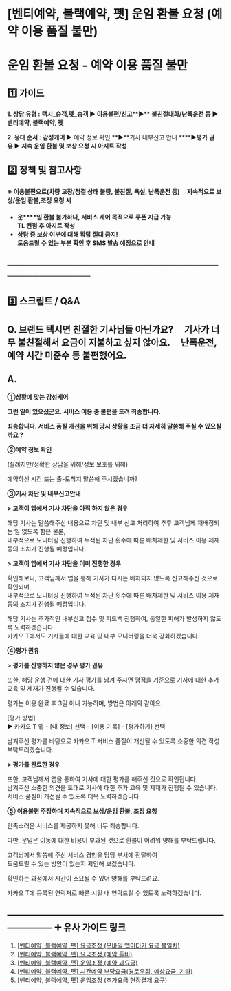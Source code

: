 # [벤티예약, 블랙예약, 펫] 운임 환불 요청 (예약 이용 품질 불만)

**운임 환불 요청 - 예약 이용 품질 불만**
==========================

**1️⃣ 가이드**
-----------

**1. 상담 유형 :** **택시\_승객,펫\_승객 ▶ 이용불편/신고****▶** **불친절대화/난폭운전 등 ▶ 벤티예약, 블랙예약, 펫**

**2. 응대 순서 : 감성케어 ▶** 예약 정보 확인 **▶**기사 내부신고 안내 ****▶**평가 권유 **▶** 지속 운임 환불 및 보상 요청 시 아지트 작성**

**2️⃣ 정책 및 참고사항**
-----------------

#### **※ 이용불편으로(차량 고장/청결 상태 불량, 불친절, 욕설, 난폭운전 등)     지속적으로 보상/운임 환불,조정 요청 시**

* **운****임 환불 불가하나, 서비스 케어 목적으로 쿠폰 지급 가능   
  TL 컨펌 후 아지트 작성**
* **상담 중 보상 여부에 대해 확답 절대 금지!  
  도움드릴 수 있는 부분 확인 후 SMS 발송 예정으로 안내**

**──────────────────────────────────────────────**
--------------------------------------------------

**3️⃣ 스크립트 / Q&A**
------------------

**Q. 브랜드 택시면 친절한 기사님들 아닌가요?     기사가 너무 불친절해서 요금이 지불하고 싶지 않아요.     난폭운전, 예약 시간 미준수 등 불편했어요.**
--------------------------------------------------------------------------------------------

**A.**
------

**①상황에 맞는 감성케어**

**그런 일이 있으셨군요. 서비스 이용 중 불편을 드려 죄송합니다.**

**죄송합니다. 서비스 품질 개선을 위해 당시 상황을 조금 더 자세히 말씀해 주실 수 있으실까요 ?**

**②예약 정보 확인**

(실례지만/정확한 상담을 위해/정보 보호를 위해)

예약하신 시간 또는 출-도착지 말씀해 주시겠습니까?

**③기사 차단 및 내부신고안내**

**> 고객이 앱에서 기사 차단을 아직 하지 않은 경우**

해당 기사는 말씀해주신 내용으로 차단 및 내부 신고 처리하여 추후 고객님께 재배정되는 일 없도록 함은 물론,  
내부적으로 모니터링 진행하여 누적된 차단 횟수에 따른 배차제한 및 서비스 이용 제재 등의 조치가 진행될 예정입니다.

**> 고객이 앱에서 기사 차단을 이미 진행한 경우**

확인해보니, 고객님께서 앱을 통해 기사가 다시는 배차되지 않도록 신고해주신 것으로 확인되며,  
내부적으로 모니터링 진행하여 누적된 차단 횟수에 따른 배차제한 및 서비스 이용 제재 등의 조치가 진행될 예정입니다.

해당 기사는 추가적인 내부신고 접수 및 피드백 진행하여, 동일한 피해가 발생하지 않도록 노력하겠습니다.  
카카오 T에서도 기사들에 대한 교육 및 내부 모니터링을 더욱 강화하겠습니다.

**④평가 권유**

**> 평가를 진행하지 않은 경우 평가 권유**

또한, 해당 운행 건에 대한 기사 평가를 남겨 주시면 평점을 기준으로 기사에 대한 추가 교육 및 제재가 진행될 수 있습니다.

평가는 이용 완료 후 3일 이내 가능하며, 방법은 아래와 같아요.

[평가 방법]  
▶ 카카오 T 앱 - [내 정보] 선택 - [이용 기록] - [평가하기] 선택

남겨주신 평가를 바탕으로 카카오 T 서비스 품질이 개선될 수 있도록 소중한 의견 작성 부탁드리겠습니다.

**> 평가를 완료한 경우**

또한, 고객님께서 앱을 통하여 기사에 대한 평가를 해주신 것으로 확인됩니다.   
남겨주신 소중한 의견을 토대로 기사에 대한 추가 교육 및 제재가 진행될 수 있습니다.  
서비스 품질이 개선될 수 있도록 더욱 노력하겠습니다.

**⑤ 이용불편 주장하며 지속적으로 보상/운임 환불, 조정 요청**

만족스러운 서비스를 제공하지 못해 너무 죄송합니다.

다만, 운임은 이동에 대한 비용이 부과된 것으로 환불이 어려워 양해를 부탁드립니다. 

고객님께서 말씀해 주신 서비스 경험을 담당 부서에 전달하여   
도움드릴 수 있는 방안이 있는지 확인해 보겠습니다. 

확인하는 과정에서 시간이 소요될 수 있어 양해를 부탁드려요.

카카오 T에 등록된 연락처로 빠른 시일 내 연락드릴 수 있도록 노력하겠습니다.

**―****―****―****―****―****―****―****―****―****―****―****―****―****―****―****―****―****―****―****―****―****―****―****―****―****―****―****―****―** **➕ 유사 가이드 링크**
-----------------------------------------------------------------------------------------------------------------------------------------------------------------

1. [[벤티예약, 블랙예약, 펫] 요금조정 (모바일 앱미터기 요금 불일치)](https://kakaomobilitysupport.zendesk.com/hc/ko/articles/29841779657241--%EB%B2%A4%ED%8B%B0%EC%98%88%EC%95%BD-%EB%B8%94%EB%9E%99%EC%98%88%EC%95%BD-%ED%8E%AB-%EC%9A%94%EA%B8%88%EC%A1%B0%EC%A0%95-%EB%AA%A8%EB%B0%94%EC%9D%BC-%EC%95%B1%EB%AF%B8%ED%84%B0%EA%B8%B0-%EC%9A%94%EA%B8%88-%EB%B6%88%EC%9D%BC%EC%B9%98)
2. [[벤티예약, 블랙예약, 펫] 요금조정 (예약 톨비)](https://kakaomobilitysupport.zendesk.com/hc/ko/articles/29467641687961--%EB%B2%A4%ED%8B%B0%EC%98%88%EC%95%BD-%EB%B8%94%EB%9E%99%EC%98%88%EC%95%BD-%ED%8E%AB-%EC%9A%94%EA%B8%88%EC%A1%B0%EC%A0%95-%EC%98%88%EC%95%BD-%ED%86%A8%EB%B9%84)
3. [[벤티예약, 블랙예약, 펫] 운임조정 (예약 과요금)](https://kakaomobilitysupport.zendesk.com/hc/ko/articles/29474413426201--%EB%B2%A4%ED%8B%B0%EC%98%88%EC%95%BD-%EB%B8%94%EB%9E%99%EC%98%88%EC%95%BD-%ED%8E%AB-%EC%9A%B4%EC%9E%84%EC%A1%B0%EC%A0%95-%EC%98%88%EC%95%BD-%EA%B3%BC%EC%9A%94%EA%B8%88)
4. [[벤티예약, 블랙예약, 펫] 시간예약 부당요금(경로우회, 예상요금, 기타)](https://kakaomobilitysupport.zendesk.com/hc/ko/articles/29607627762201--%EB%B2%A4%ED%8B%B0%EC%98%88%EC%95%BD-%EB%B8%94%EB%9E%99%EC%98%88%EC%95%BD-%ED%8E%AB-%EC%8B%9C%EA%B0%84%EC%98%88%EC%95%BD-%EB%B6%80%EB%8B%B9%EC%9A%94%EA%B8%88-%EA%B2%BD%EB%A1%9C%EC%9A%B0%ED%9A%8C-%EC%98%88%EC%83%81%EC%9A%94%EA%B8%88-%EA%B8%B0%ED%83%80)
5. [[벤티예약, 블랙예약, 펫] 운임조정 (추가요금 현장결제 요구)](https://kakaomobilitysupport.zendesk.com/hc/ko/articles/29737550680729--%EB%B2%A4%ED%8B%B0%EC%98%88%EC%95%BD-%EB%B8%94%EB%9E%99%EC%98%88%EC%95%BD-%ED%8E%AB-%EC%9A%B4%EC%9E%84%EC%A1%B0%EC%A0%95-%EC%B6%94%EA%B0%80%EC%9A%94%EA%B8%88-%ED%98%84%EC%9E%A5%EA%B2%B0%EC%A0%9C-%EC%9A%94%EA%B5%AC)